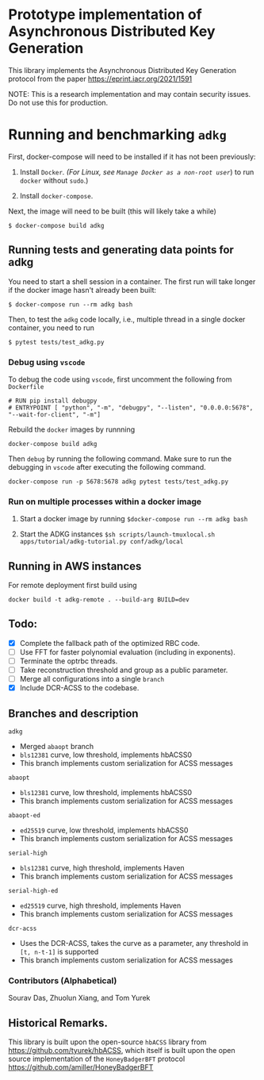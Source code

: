 # Prototype implementation of Asynchronous Distributed Key Generation

This library implements the Asynchronous Distributed Key Generation protocol from the paper
https://eprint.iacr.org/2021/1591 

NOTE: This is a research implementation and may contain security issues. Do not use this for production.


# Running and benchmarking `adkg`
First, docker-compose will need to be installed if it has not been previously:

1. Install `Docker`_. (For Linux, see `Manage Docker as a non-root user`_) to
   run ``docker`` without ``sudo``.)

2. Install `docker-compose`.

Next, the image will need to be built  (this will likely take a while)
```
$ docker-compose build adkg
```

## Running tests and generating data points for adkg

You need to start a shell session in a container. The first run will take longer if the docker image hasn't already been built:
```
$ docker-compose run --rm adkg bash
```

Then, to test the `adkg` code locally, i.e., multiple thread in a single docker container, you need to run
```
$ pytest tests/test_adkg.py
```

### Debug using `vscode`
To debug the code using `vscode`, first uncomment the following from `Dockerfile`
```
# RUN pip install debugpy
# ENTRYPOINT [ "python", "-m", "debugpy", "--listen", "0.0.0.0:5678", "--wait-for-client", "-m"]
```

Rebuild the `docker` images by runnning
```
docker-compose build adkg
```

Then `debug` by running the following command. Make sure to run the debugging in `vscode` after executing the following command. 
```
docker-compose run -p 5678:5678 adkg pytest tests/test_adkg.py 
```

### Run on multiple processes within a docker image
1. Start a docker image by running
```$docker-compose run --rm adkg bash ```

2. Start the ADKG instances
```$sh scripts/launch-tmuxlocal.sh apps/tutorial/adkg-tutorial.py conf/adkg/local```

## Running in AWS instances

For remote deployment first build using
```
docker build -t adkg-remote . --build-arg BUILD=dev
```

## Todo:
- [x] Complete the fallback path of the optimized RBC code.
- [ ] Use FFT for faster polynomial evaluation (including in exponents).
- [ ] Terminate the optrbc threads.
- [ ] Take reconstruction threshold and group as a public parameter.
- [ ] Merge all configurations into a single `branch`
- [x] Include DCR-ACSS to the codebase.

## Branches and description
`adkg`
- Merged `abaopt` branch
- `bls12381` curve, low threshold, implements hbACSS0
- This branch implements custom serialization for ACSS messages


`abaopt`
- `bls12381` curve, low threshold, implements hbACSS0
- This branch implements custom serialization for ACSS messages

`abaopt-ed`
- `ed25519` curve, low threshold, implements hbACSS0
- This branch implements custom serialization for ACSS messages


`serial-high`
- `bls12381` curve, high threshold, implements Haven
- This branch implements custom serialization for ACSS messages

`serial-high-ed`
- `ed25519` curve, high threshold, implements Haven
- This branch implements custom serialization for ACSS messages

`dcr-acss`
- Uses the DCR-ACSS, takes the curve as a parameter, any threshold in `[t, n-t-1]` is supported
- This branch implements custom serialization for ACSS messages


### Contributors (Alphabetical)
Sourav Das, Zhuolun Xiang, and Tom Yurek

## Historical Remarks.
This library is built upon the open-source `hbACSS` library from https://github.com/tyurek/hbACSS, which itself is built upon the open source implementation of the `HoneyBadgerBFT` protocol https://github.com/amiller/HoneyBadgerBFT 

